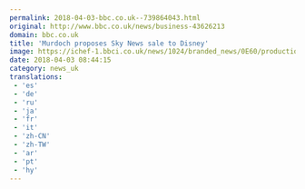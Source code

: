 ```yaml
---
permalink: 2018-04-03-bbc.co.uk--739864043.html
original: http://www.bbc.co.uk/news/business-43626213
domain: bbc.co.uk
title: 'Murdoch proposes Sky News sale to Disney'
image: https://ichef-1.bbci.co.uk/news/1024/branded_news/0E60/production/_99708630_sky3_crop.jpg
date: 2018-04-03 08:44:15
category: news_uk
translations: 
 - 'es'
 - 'de'
 - 'ru'
 - 'ja'
 - 'fr'
 - 'it'
 - 'zh-CN'
 - 'zh-TW'
 - 'ar'
 - 'pt'
 - 'hy'
---
```


